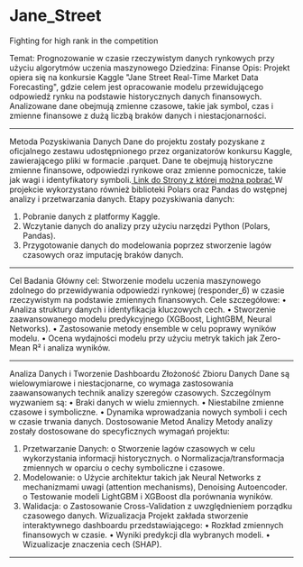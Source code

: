 # Jane_Street
Fighting for high rank in the competition

Temat: Prognozowanie w czasie rzeczywistym danych rynkowych przy użyciu algorytmów uczenia maszynowego
Dziedzina: Finanse
Opis: Projekt opiera się na konkursie Kaggle "Jane Street Real-Time Market Data Forecasting", gdzie celem jest opracowanie modelu przewidującego odpowiedź rynku na podstawie historycznych danych finansowych. Analizowane dane obejmują zmienne czasowe, takie jak symbol, czas i zmienne finansowe z dużą liczbą braków danych i niestacjonarności.
________________________________________
Metoda Pozyskiwania Danych
Dane do projektu zostały pozyskane z oficjalnego zestawu udostępnionego przez organizatorów konkursu Kaggle, zawierającego pliki w formacie .parquet. Dane te obejmują historyczne zmienne finansowe, odpowiedzi rynkowe oraz zmienne pomocnicze, takie jak wagi i identyfikatory symboli.[ Link do Strony z której można pobrać ](https://www.kaggle.com/competitions/jane-street-real-time-market-data-forecasting/data?select=responders.csv)
W projekcie wykorzystano również biblioteki Polars oraz Pandas do wstępnej analizy i przetwarzania danych.
Etapy pozyskiwania danych:
1.	Pobranie danych z platformy Kaggle.
2.	Wczytanie danych do analizy przy użyciu narzędzi Python (Polars, Pandas).
3.	Przygotowanie danych do modelowania poprzez stworzenie lagów czasowych oraz imputację braków danych.
________________________________________
Cel Badania
Główny cel: Stworzenie modelu uczenia maszynowego zdolnego do przewidywania odpowiedzi rynkowej (responder_6) w czasie rzeczywistym na podstawie zmiennych finansowych.
Cele szczegółowe:
•	Analiza struktury danych i identyfikacja kluczowych cech.
•	Stworzenie zaawansowanego modelu predykcyjnego (XGBoost, LightGBM, Neural Networks).
•	Zastosowanie metody ensemble w celu poprawy wyników modelu.
•	Ocena wydajności modelu przy użyciu metryk takich jak Zero-Mean R² i analiza wyników.
________________________________________
Analiza Danych i Tworzenie Dashboardu
Złożoność Zbioru Danych
Dane są wielowymiarowe i niestacjonarne, co wymaga zastosowania zaawansowanych technik analizy szeregów czasowych. Szczególnym wyzwaniem są:
•	Braki danych w wielu zmiennych.
•	Niestabilne zmienne czasowe i symboliczne.
•	Dynamika wprowadzania nowych symboli i cech w czasie trwania danych.
Dostosowanie Metod Analizy
Metody analizy zostały dostosowane do specyficznych wymagań projektu:
1.	Przetwarzanie Danych: 
o	Stworzenie lagów czasowych w celu wykorzystania informacji historycznych.
o	Normalizacja/transformacja zmiennych w oparciu o cechy symboliczne i czasowe.
2.	Modelowanie: 
o	Użycie architektur takich jak Neural Networks z mechanizmami uwagi (attention mechanisms), Denoising Autoencoder.
o	Testowanie modeli LightGBM i XGBoost dla porównania wyników.
3.	Walidacja: 
o	Zastosowanie Cross-Validation z uwzględnieniem porządku czasowego danych.
Wizualizacja
Projekt zakłada stworzenie interaktywnego dashboardu przedstawiającego:
•	Rozkład zmiennych finansowych w czasie.
•	Wyniki predykcji dla wybranych modeli.
•	Wizualizacje znaczenia cech (SHAP).
________________________________________
